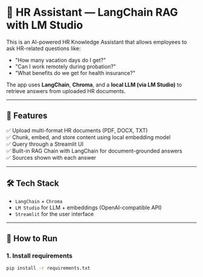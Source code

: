 # 🤖 HR Assistant — LangChain RAG with LM Studio

This is an AI-powered HR Knowledge Assistant that allows employees to ask HR-related questions like:

- "How many vacation days do I get?"
- "Can I work remotely during probation?"
- "What benefits do we get for health insurance?"

The app uses **LangChain**, **Chroma**, and a **local LLM (via LM Studio)** to retrieve answers from uploaded HR documents.

---

## 🔧 Features

✅ Upload multi-format HR documents (PDF, DOCX, TXT)  
✅ Chunk, embed, and store content using local embedding model  
✅ Query through a Streamlit UI  
✅ Built-in RAG Chain with LangChain for document-grounded answers  
✅ Sources shown with each answer

---

## 🛠 Tech Stack

- `LangChain` + `Chroma`
- `LM Studio` for LLM + embeddings (OpenAI-compatible API)
- `Streamlit` for the user interface

---

## 🚀 How to Run

### 1. Install requirements

```bash
pip install -r requirements.txt
```
